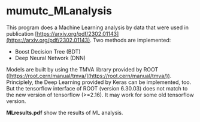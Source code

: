 # mumutc_MLanalysis
This program does a Machine Learning analysis by data that were used in publication [https://arxiv.org/pdf/2302.01143](https://arxiv.org/pdf/2302.01143). 
Two methods are implemented: 
* Boost Decision Tree (BDT)
* Deep Neural Network (DNN)

Models are built by using the TMVA library provided by ROOT ([https://root.cern/manual/tmva/](https://root.cern/manual/tmva/)). 
Principlely, the Deep Learning provided by Keras can be implemented, too. 
But the tensorflow interface of ROOT (version 6.30.03) does not match to the new version of tensorflow (>=2.16). 
It may work for some old tensorflow version.

**MLresults.pdf** show the results of ML analysis.
